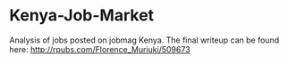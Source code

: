 # Kenya-Job-Market
Analysis of jobs posted on jobmag Kenya. The final writeup can be found here: http://rpubs.com/Florence_Muriuki/509673
